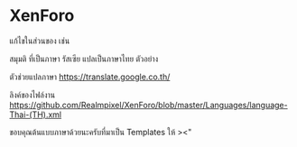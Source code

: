 # XenForo

แก้ไขในส่วนของ<![CDATA[]]>
เช่น <![CDATA[Hello World]]>

สมุมติ<![CDATA[Категории галереи]]>
ที่เป็นภาษา รัสเซีย แปลเป็นภาษาไทย
ตัวอย่าง
<![CDATA[หมวดหมู่ แกลเลอรี่]]>

ตัวช่วยแปลภาษา
https://translate.google.co.th/

ลิงค์ของไฟล์งาน
https://github.com/Realmpixel/XenForo/blob/master/Languages/language-Thai-(TH).xml

ขอบคุณต้นแบบภาษาด้วยนะครับที่มาเป็น Templates ให้ ><"
